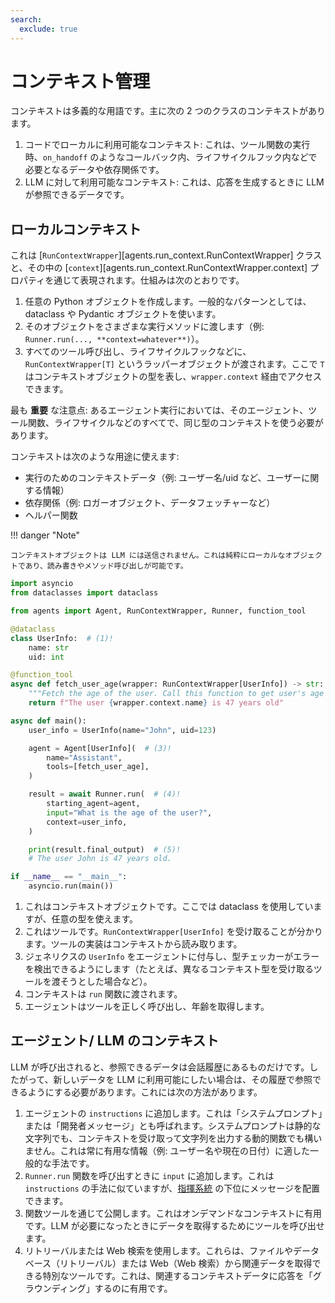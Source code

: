 ```yaml
---
search:
  exclude: true
---
```

# コンテキスト管理

コンテキストは多義的な用語です。主に次の 2 つのクラスのコンテキストがあります。

1. コードでローカルに利用可能なコンテキスト: これは、ツール関数の実行時、`on_handoff` のようなコールバック内、ライフサイクルフック内などで必要となるデータや依存関係です。
2. LLM に対して利用可能なコンテキスト: これは、応答を生成するときに LLM が参照できるデータです。

## ローカルコンテキスト

これは [`RunContextWrapper`][agents.run_context.RunContextWrapper] クラスと、その中の [`context`][agents.run_context.RunContextWrapper.context] プロパティを通じて表現されます。仕組みは次のとおりです。

1. 任意の Python オブジェクトを作成します。一般的なパターンとしては、dataclass や Pydantic オブジェクトを使います。
2. そのオブジェクトをさまざまな実行メソッドに渡します（例: `Runner.run(..., **context=whatever**)`）。
3. すべてのツール呼び出し、ライフサイクルフックなどに、`RunContextWrapper[T]` というラッパーオブジェクトが渡されます。ここで `T` はコンテキストオブジェクトの型を表し、`wrapper.context` 経由でアクセスできます。

最も **重要** な注意点: あるエージェント実行においては、そのエージェント、ツール関数、ライフサイクルなどのすべてで、同じ型のコンテキストを使う必要があります。

コンテキストは次のような用途に使えます:

- 実行のためのコンテキストデータ（例: ユーザー名/uid など、ユーザーに関する情報）
- 依存関係（例: ロガーオブジェクト、データフェッチャーなど）
- ヘルパー関数

!!! danger "Note"

    コンテキストオブジェクトは LLM には送信されません。これは純粋にローカルなオブジェクトであり、読み書きやメソッド呼び出しが可能です。

```python
import asyncio
from dataclasses import dataclass

from agents import Agent, RunContextWrapper, Runner, function_tool

@dataclass
class UserInfo:  # (1)!
    name: str
    uid: int

@function_tool
async def fetch_user_age(wrapper: RunContextWrapper[UserInfo]) -> str:  # (2)!
    """Fetch the age of the user. Call this function to get user's age information."""
    return f"The user {wrapper.context.name} is 47 years old"

async def main():
    user_info = UserInfo(name="John", uid=123)

    agent = Agent[UserInfo](  # (3)!
        name="Assistant",
        tools=[fetch_user_age],
    )

    result = await Runner.run(  # (4)!
        starting_agent=agent,
        input="What is the age of the user?",
        context=user_info,
    )

    print(result.final_output)  # (5)!
    # The user John is 47 years old.

if __name__ == "__main__":
    asyncio.run(main())
```

1. これはコンテキストオブジェクトです。ここでは dataclass を使用していますが、任意の型を使えます。
2. これはツールです。`RunContextWrapper[UserInfo]` を受け取ることが分かります。ツールの実装はコンテキストから読み取ります。
3. ジェネリクスの `UserInfo` をエージェントに付与し、型チェッカーがエラーを検出できるようにします（たとえば、異なるコンテキスト型を受け取るツールを渡そうとした場合など）。
4. コンテキストは `run` 関数に渡されます。
5. エージェントはツールを正しく呼び出し、年齢を取得します。

## エージェント/ LLM のコンテキスト

LLM が呼び出されると、参照できるデータは会話履歴にあるものだけです。したがって、新しいデータを LLM に利用可能にしたい場合は、その履歴で参照できるようにする必要があります。これには次の方法があります。

1. エージェントの `instructions` に追加します。これは「システムプロンプト」または「開発者メッセージ」とも呼ばれます。システムプロンプトは静的な文字列でも、コンテキストを受け取って文字列を出力する動的関数でも構いません。これは常に有用な情報（例: ユーザー名や現在の日付）に適した一般的な手法です。
2. `Runner.run` 関数を呼び出すときに `input` に追加します。これは `instructions` の手法に似ていますが、[指揮系統](https://cdn.openai.com/spec/model-spec-2024-05-08.html#follow-the-chain-of-command) の下位にメッセージを配置できます。
3. 関数ツールを通じて公開します。これはオンデマンドなコンテキストに有用です。LLM が必要になったときにデータを取得するためにツールを呼び出せます。
4. リトリーバルまたは Web 検索を使用します。これらは、ファイルやデータベース（リトリーバル）または Web（Web 検索）から関連データを取得できる特別なツールです。これは、関連するコンテキストデータに応答を「グラウンディング」するのに有用です。